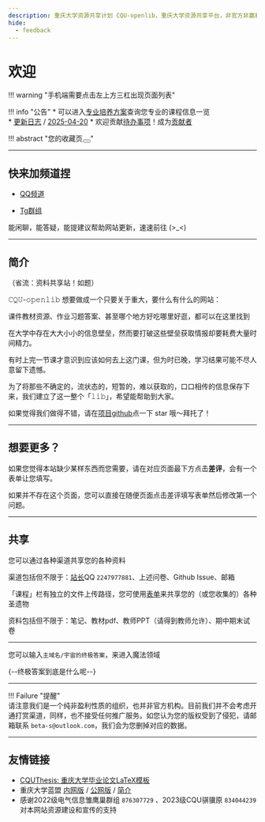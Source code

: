 ```yaml
---
description: 重庆大学资源共享计划 CQU-openlib，重庆大学资源共享平台，非官方非赢利组织，提供课件、教材pdf、各种杂项信息。
hide:
  - feedback
---
```


# 欢迎  
!!! warning "手机端需要点击左上方三杠出现页面列表"  
<div class="grid" markdown>

!!! info "公告"
    * 可以进入[专业培养方案](academic/专业培养方案/index.md)查询您专业的课程信息一览  
    <!--updateLog.py start-->
    * [更新日志](sundry/更新日志/index.md) / [2025-04-20](sundry/更新日志/2025/2025-04/2025-04-20.md)
    <!--updateLog.py end-->
    * 欢迎贡献[待办事项](sundry/待办事项/index.md)！成为[贡献者](contributor/index.md)

!!! abstract "您的收藏页<button id="clear-bookmarks-button" onclick="clearBookmarks()"></button>"  
    <div id="bookmarks-container"></div>

</div>

<!--

!!! abstract "临近课程"
    <div id="curriculum-index-container"></div>
    
-->

---

## 快来加频道捏

- [QQ频道](https://pd.qq.com/s/4upbscwrl)

- [Tg群组](https://t.me/+3TnAZ_PgiNs1OGQ1)

能闲聊，能答疑，能提建议帮助网站更新，速速前往 (>_<)

---

## 简介  

（省流：资料共享站！如题）  
 
𝙲𝚀𝚄-𝚘𝚙𝚎𝚗𝚕𝚒𝚋 想要做成一个只要关于重大，要什么有什么的网站：  

课件教材资源、作业习题答案、甚至哪个地方好吃哪里好逛，都可以在这里找到  

在大学中存在大大小小的信息壁垒，然而要打破这些壁垒获取情报却要耗费大量时间精力。  

有时上完一节课才意识到应该如何去上这门课，但为时已晚，学习结果可能不尽人意留下遗憾。  

为了将那些不确定的，流状态的，短暂的，难以获取的，口口相传的信息保存下来，我们建立了这一整个「𝚕𝚒𝚋」，希望能帮助到大家。  

如果觉得我们做得不错，请在[项目github](https://github.com/INFO-studio/CQU-openlib)点一下 star 哦～拜托了！  

---

## 想要更多？
如果您觉得本站缺少某样东西而您需要，请在对应页面最下方点击**差评**，会有一个表单让您填写。  

如果并不存在这个页面，您可以直接在随便页面点击差评填写表单然后修改第一个问题。  

---

## 共享
您可以通过各种渠道共享您的各种资料  

渠道包括但不限于：[站长](contributor/茵符草.md)QQ `2247977881`、上述问卷、Github Issue、邮箱  

「课程」栏有独立的文件上传路径，您可使用[表单](https://forms.office.com/Pages/ResponsePage.aspx?id=DQSIkWdsW0yxEjajBLZtrQAAAAAAAAAAAAMAAA7OwxpURE8xNTROTVRBQTc3M0tDTThaWTVQOENaRC4u)来共享您的（或您收集的）各种圣遗物

资料包括但不限于：笔记、教材pdf、教师PPT（请得到教师允许）、期中期末试卷  

---

您可以输入`主域名/宇宙的终极答案`，来进入魔法领域  

{--终极答案到底是什么呢--}  

---

!!! Failure "提醒"  
    请注意我们是一个纯非盈利性质的组织，也并非官方机构。目前我们并不会考虑开通打赏渠道，同样，也不接受任何推广服务。如您认为您的版权受到了侵犯，请邮箱联系 `beta-s@outlook.com`，我们会为您删掉对应的数据。  

---

## 友情链接
- [CQUThesis: 重庆大学毕业论文LaTeX模板](https://github.com/nanmu42/CQUThesis)
- 重庆大学蓝盟 [内网版](http://lanunion.cqu.edu.cn/) / [公网版](https://lanunion-cqu-edu-cn.atrust.cqu.edu.cn) / [简介](club/科学技术协会/蓝盟.md)
- 感谢2022级电气信息雏鹰巢群组 `876307729` 、2023级CQU骐骥原 `834044239` 对本网站资源建设和宣传的支持